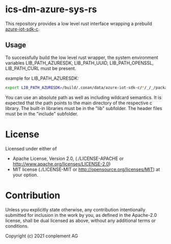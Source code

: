 # ics-dm-azure-sys-rs

This repository provides a low level rust interface wrapping a prebuild [azure-iot-sdk-c](https://github.com/Azure/azure-iot-sdk-c).

## Usage

To successfully build the low level rust wrapper, the system environment variables
LIB_PATH_AZURESDK, LIB_PATH_UUID, LIB_PATH_OPENSSL, LIB_PATH_CURL
must be present.

example for LIB_PATH_AZURESDK:

```sh
export LIB_PATH_AZURESDK=/build/.conan/data/azure-iot-sdk-c/*/_/_/package/*
```

You can use an absolute path as well as including wildcard semantics.
It is expected that the path points to the main directory of the respective c library.
The built-in libraries must be in the "lib" subfolder.
The header files must be in the "include" subfolder.

# License

Licensed under either of
* Apache License, Version 2.0, (./LICENSE-APACHE or <http://www.apache.org/licenses/LICENSE-2.0>)
* MIT license (./LICENSE-MIT or <http://opensource.org/licenses/MIT>)
at your option.

# Contribution

Unless you explicitly state otherwise, any contribution intentionally
submitted for inclusion in the work by you, as defined in the Apache-2.0
license, shall be dual licensed as above, without any additional terms or
conditions.

Copyright (c) 2021 conplement AG
